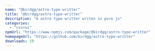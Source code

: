```yaml
---
name: "@birdgg/astro-type-writter"
title: "@birdgg/astro-type-writter"
description: "A astro type writter writen in pure js"
categories:
  - "css+ui"
npmUrl: "https://www.npmjs.com/package/@birdgg/astro-type-writter"
homepageUrl: "https://github.com/birdgg/astro-type-writter"
downloads: 19
---
```

